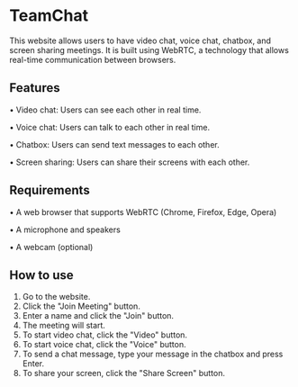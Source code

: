 # TeamChat

This website allows users to have video chat, voice chat, chatbox, and screen sharing meetings. It is built using WebRTC, a technology that allows real-time communication between browsers.

## Features

•	Video chat: Users can see each other in real time. 

•	Voice chat: Users can talk to each other in real time.

•	Chatbox: Users can send text messages to each other.

•	Screen sharing: Users can share their screens with each other.

## Requirements

 •	A web browser that supports WebRTC (Chrome, Firefox, Edge, Opera)
 
 •	A microphone and speakers
 
 •	A webcam (optional)
 
## How to use

1.	Go to the website.
2.	Click the "Join Meeting" button.
3.	Enter a name and click the "Join" button.
4.	The meeting will start.
5.	To start video chat, click the "Video" button.
6.	To start voice chat, click the "Voice" button.
7.	To send a chat message, type your message in the chatbox and press Enter.
8.	To share your screen, click the "Share Screen" button.


 
